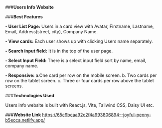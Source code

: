 ###**Users Info Website**

###**Best Features**

**- User List Page:** Users in a card view with Avatar, Firstname, Lastname, Email, Address(street, city), Company Name.

**- View cards:** Each user shows up with clicking Users name separately.  

**- Search input field:** It is in the top of the user page.

**- Select Input Field:** There is a select input field sort by name, email, company name. 

**- Responsive:** a.One card per row on the mobile screen.
                  b. Two cards per row on the tablet screen.
                  c. Three or four cards per row above the tablet screens.


###**Technologies Used**

Users info website is built with React.js, Vite, Tailwind CSS, Daisy UI etc.

###**Website Link**
https://65c9bcaa92c2f4a993806894--joyful-peony-b5ecca.netlify.app/